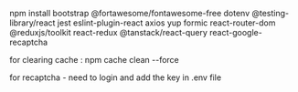 npm install bootstrap @fortawesome/fontawesome-free dotenv  @testing-library/react jest eslint-plugin-react axios yup formic react-router-dom @reduxjs/toolkit react-redux @tanstack/react-query react-google-recaptcha

for clearing cache : npm cache clean --force

for recaptcha - need to login and add the key in .env file